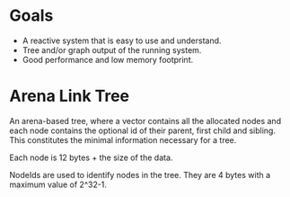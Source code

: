 # Goals

- A reactive system that is easy to use and understand.
- Tree and/or graph output of the running system.
- Good performance and low memory footprint.

# Arena Link Tree

An arena-based tree, where a vector contains all the allocated nodes and
each node contains the optional id of their parent, first child and
sibling. This constitutes the minimal information necessary for a tree.

Each node is 12 bytes + the size of the data.

NodeIds are used to identify nodes in the tree. They are 4 bytes with a maximum value of 2^32-1.
